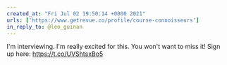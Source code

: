 ```yaml
---
created_at: "Fri Jul 02 19:50:14 +0000 2021"
urls: ['https://www.getrevue.co/profile/course-connoisseurs']
in_reply_to: @leo_guinan
---
```


I'm interviewing. I'm really excited for this. You won't want to miss it! Sign up here: https://t.co/UVShtsxBo5